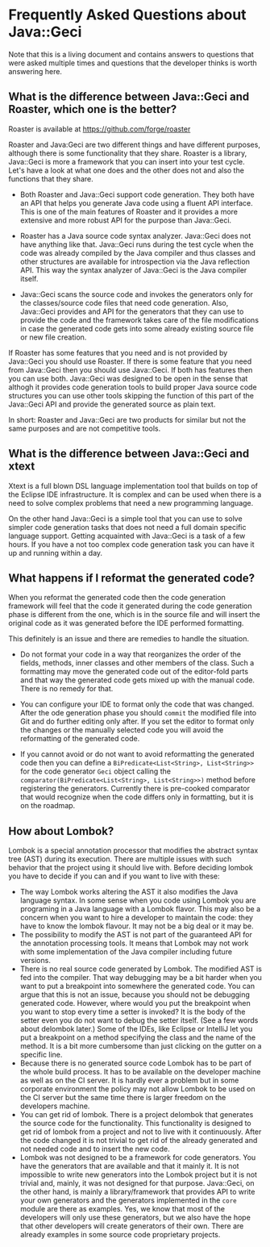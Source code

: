 # Frequently Asked Questions about Java::Geci

Note that this is a living document and contains answers to questions
that were asked multiple times and questions that the developer thinks
is worth answering here.

## What is the difference between Java::Geci and Roaster, which one is the better?

Roaster is available at https://github.com/forge/roaster

Roaster and Java:Geci are two different things and have different
purposes, although there is some functionality that they share. Roaster
is a library, Java::Geci is more a framework that you can insert into
your test cycle. Let's have a look at what one does and the other does
not and also the functions that they share.

* Both Roaster and Java::Geci support code generation. They both have an
 API that helps you generate Java code using a fluent API interface.
 This is one of the main features of Roaster and it provides a more
 extensive and more robust API for the purpose than Java::Geci.
  
* Roaster has a Java source code syntax analyzer. Java::Geci does not
 have anything like that. Java::Geci runs during the test cycle when the
 code was already compiled by the Java compiler and thus classes and
 other structures are available for introspection via the Java
 reflection API. This way the syntax analyzer of Java::Geci is the Java
 compiler itself.
  
* Java::Geci scans the source code and invokes the generators only for
 the classes/source code files that need code generation. Also,
 Java::Geci provides and API for the generators that they can use to
 provide the code and the framework takes care of the file modifications
 in case the generated code gets into some already existing source file
 or new file creation.
  
If Roaster has some features that you need and is not provided by
Java::Geci you should use Roaster. If there is some feature that you
need from Java::Geci then you should use Java::Geci. If both has
features then you can use both. Java::Geci was designed to be open in
the sense that althogh it provides code generation tools to build proper
Java source code structures you can use other tools skipping the
function of this part of the Java::Geci API and provide the generated
source as plain text.

In short: Roaster and Java::Geci are two products for similar but not
the same purposes and are not competitive tools.

## What is the difference between Java::Geci and xtext

Xtext is a full blown DSL language implementation tool that builds on
top of the Eclipse IDE infrastructure. It is complex and can be used
when there is a need to solve complex problems that need a new
programming language.

On the other hand Java::Geci is a simple tool that you can use to solve
simpler code generation tasks that does not need a full domain specific
language support. Getting acquainted with Java::Geci is a task of a few
hours. If you have a not too complex code generation task you can have
it up and running within a day.

## What happens if I reformat the generated code?

When you reformat the generated code then the code generation framework
will feel that the code it generated during the code generation phase is
different from the one, which is in the source file and will insert the
original code as it was generated before the IDE performed formatting.

This definitely is an issue and there are remedies to handle the
situation.

* Do not format your code in a way that reorganizes the order of the
  fields, methods, inner classes and other members of the class. Such a
  formatting may move the generated code out of the editor-fold parts
  and that way the generated code gets mixed up with the manual code.
  There is no remedy for that.

* You can configure your IDE to format only the code that was changed.
  After the ode generation phase you should `commit` the modified file
  into Git and do further editing only after. If you set the editor to
  format only the changes or the manually selected code you will avoid
  the reformatting of the generated code.
  
* If you cannot avoid or do not want to avoid reformatting the generated
  code then you can define a `BiPredicate<List<String>, List<String>>`
  for the code generator `Geci` object calling the
  `comparator(BiPredicate<List<String>, List<String>>)` method
  before registering the generators. Currently there is pre-cooked
  comparator that would recognize when the code differs only in
  formatting, but it is on the roadmap.   

## How about Lombok?

Lombok is a special annotation processor that modifies the abstract
syntax tree (AST) during its execution. There are multiple issues with
such behavior that the project using it should live with. Before
deciding lombok you have to decide if you can and if you want to
live with these:

* The way Lombok works altering the AST it also modifies the Java
    language syntax. In some sense when you code using Lombok you are
    programing in a Java language with a Lombok flavor. This may also be
    a concern when you want to hire a developer to maintain the code:
    they have to know the lombok flavour. It may not be a big deal or it
    may be.
* The possibility to modify the AST is not part of the guaranteed API
    for the annotation processing tools. It means that Lombok may not
    work with some implementation of the Java compiler including future
    versions.
* There is no real source code generated by Lombok. The modified AST is
    fed into the compiler. That way debugging may be a bit harder when
    you want to put a breakpoint into somewhere the generated code. You
    can argue that this is not an issue, because you should not be
    debugging generated code. However, where would you put the
    breakpoint when you want to stop every time a setter is invoked? It
    is the body of the setter even you do not want to debug the setter
    itself. (See a few words about delombok later.) Some of the IDEs,
    like Eclipse or IntelliJ let you put a breakpoint on a method
    specifying the class and the name of the method. It is a bit more
    cumbersome than just clicking on the gutter on a specific line.
* Because there is no generated source code Lombok has to be part of the
    whole build process. It has to be available on the developer machine
    as well as on the CI server. It is hardly ever a problem but in some
    corporate environment the policy may not allow Lombok to be used on
    the CI server but the same time there is larger freedom on the
    developers machine.
* You can get rid of lombok. There is a project delombok that generates
    the source code for the functionality. This functionality is
    designed to get rid of lombok from a project and not to live with it
    continuously. After the code changed it is not trivial to get rid of
    the already generated and not needed code and to insert the new
    code.
* Lombok was not designed to be a framework for code generators. You
    have the generators that are available and that it mainly it. It is
    not impossible to write new generators into the Lombok project but
    it is not trivial and, mainly, it was not designed for that purpose.
    Java::Geci, on the other hand, is mainly a library/framework that
    provides API to write your own generators and the generators
    implemented in the `core` module are there as examples. Yes, we know
    that most of the developers will only use these generators, but we
    also have the hope that other developers will create generators of
    their own. There are already examples in some source code
    proprietary projects.